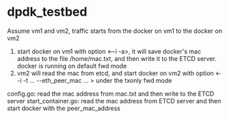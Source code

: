 # dpdk_testbed

Assume vm1 and vm2, traffic starts from the docker on vm1 to the docker on vm2
1. start docker on vm1 with option <--i -a>, it will save docker's mac address to the file /home/mac.txt, and then write it to the ETCD server. docker is running on default fwd mode
2. vm2 will read the mac from etcd, and start docker on vm2 with option <--i -t  ... --eth_peer_mac ... > under the txonly fwd mode


config.go:          read the mac address from mac.txt and then write to the ETCD server
start_container.go: read the mac address from ETCD server and then start docker with the peer_mac_address
